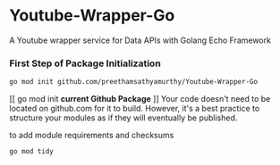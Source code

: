 # Youtube-Wrapper-Go
A Youtube wrapper service for Data APIs with Golang Echo Framework


### First Step of Package Initialization
```bash
go mod init github.com/preethamsathyamurthy/Youtube-Wrapper-Go 
```
[[ go mod init **current Github Package**  ]]
Your code doesn't need to be located on github.com for it to build. However, it's a best practice to structure your modules as if they will eventually be published.

to add module requirements and checksums
```bash
go mod tidy
```


